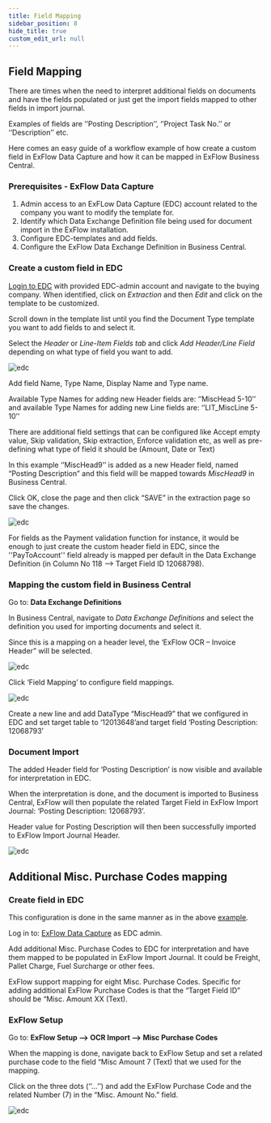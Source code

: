 ```yaml
---
title: Field Mapping 
sidebar_position: 8
hide_title: true
custom_edit_url: null
---
```

## Field Mapping 
There are times when the need to interpret additional fields on documents and have the fields populated or just get the import fields mapped to other fields in import journal. 

Examples of fields are ‘’Posting Description’’, ‘’Project Task No.’’ or ‘‘Description’’ etc.

Here comes an easy guide of a workflow example of how create a custom field in ExFlow Data Capture and how it can be mapped in ExFlow Business Central. 

### Prerequisites - ExFlow Data Capture

1.	Admin access to an ExFLow Data Capture (EDC) account related to the company you want to modify the template for.<br/> 
2.	Identify which Data Exchange Definition file being used for document import in the ExFlow installation.<br/> 
3.	Configure EDC-templates and add fields.<br/> 
4.	Configure the ExFlow Data Exchange Definition in Business Central.<br/> 

### Create a custom field in EDC
[Login to EDC](https://signup.readsoftonline.com) with provided EDC-admin account and navigate to the buying company. When identified, click on *Extraction* and then *Edit* and click on the template to be customized.
 
Scroll down in the template list until you find the Document Type template you want to add fields to and select it.

Select the *Header* or *Line-Item Fields tab* and click *Add Header/Line Field* depending on what type of field you want to add. 
 
![edc](@site/static/img/media/edc-field-mapping-001.png)
 
Add field Name, Type Name, Display Name and Type name.

Available Type Names for adding new Header fields are: ‘’MiscHead 5-10’’ and available Type Names for adding new Line fields are: ‘’LIT_MiscLine 5-10’’

There are additional field settings that can be configured like Accept empty value, Skip validation, Skip extraction, Enforce validation etc, as well as pre-defining what type of field it should be (Amount, Date or Text)

In this example ‘’MiscHead9’’ is added as a new Header field, named “Posting Description” and this field will be mapped towards *MiscHead9* in Business Central.

Click OK, close the page and then click “SAVE” in the extraction page so save the changes.

![edc](@site/static/img/media/edc-field-mapping-002.png)

For fields as the Payment validation function for instance, it would be enough to just create the custom header field in EDC, since the ''PayToAccount'' field already is mapped per default in the Data Exchange Definition (in Column No 118 --> Target Field ID 12068798).

### Mapping the custom field in Business Central 
Go to: **Data Exchange Definitions**

In Business Central, navigate to *Data Exchange Definitions* and select the definition you used for importing documents and select it. 

Since this is a mapping on a header level, the ‘ExFlow OCR – Invoice Header” will be selected.

![edc](@site/static/img/media/edc-field-mapping-003.png)

Click ‘Field Mapping’ to configure field mappings.
 
![edc](@site/static/img/media/edc-field-mapping-004.png)

Create a new line and add DataType “MiscHead9” that we configured in EDC and set target table to ‘12013648’and target field ‘Posting Description: 12068793’


### Document Import
The added Header field for ‘Posting Description’ is now visible and available for interpretation in EDC. 

When the interpretation is done, and the document is imported to Business Central, ExFlow will then populate the related Target Field in ExFlow Import Journal: ‘Posting Description: 12068793’.
 
Header value for Posting Description will then been successfully imported to ExFlow Import Journal Header.

![edc](@site/static/img/media/edc-field-mapping-005.png)

## Additional Misc. Purchase Codes mapping

### Create field in EDC
This configuration is done in the same manner as in the above [example](https://docs.signupsoftware.com/business-central/docs/user-manual/technical/field-mapping#mapping-the-custom-field-in-business-central). 

Log in to: [ExFlow Data Capture](https://signup.readsoftonline.com) as EDC admin.

Add additional Misc. Purchase Codes to EDC for interpretation and have them mapped to be populated in ExFlow Import Journal. It could be Freight, Pallet Charge, Fuel Surcharge or other fees. 

ExFlow support mapping for eight Misc. Purchase Codes. Specific for adding additional ExFlow Purchase Codes is that the “Target Field ID” should be “Misc. Amount XX (Text).
 

### ExFlow Setup 
Go to: **ExFlow Setup --> OCR Import --> Misc Purchase Codes**

When the mapping is done, navigate back to ExFlow Setup and set a related purchase code to the field “Misc Amount 7 (Text) that we used for the mapping.

Click on the three dots (‘’…’’) and add the ExFlow Purchase Code and the related Number (7) in the “Misc. Amount No.” field.
 
![edc](@site/static/img/media/edc-field-mapping-007.png)

